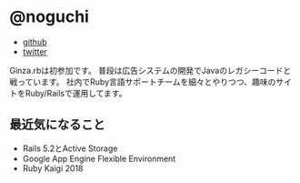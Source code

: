 # @noguchi

* [github](https://github.com/noguchi)
* [twitter](https://twitter.com/photoxp)

Ginza.rbは初参加です。
普段は広告システムの開発でJavaのレガシーコードと戦っています。
社内でRuby言語サポートチームを細々とやりつつ、趣味のサイトをRuby/Railsで運用してます。

## 最近気になること

* Rails 5.2とActive Storage
* Google App Engine Flexible Environment
* Ruby Kaigi 2018
